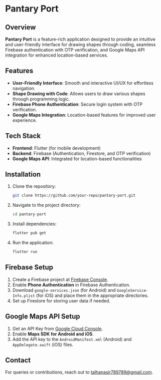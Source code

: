 # Pantary Port

## Overview
**Pantary Port** is a feature-rich application designed to provide an intuitive and user-friendly interface for drawing shapes through coding, seamless Firebase authentication with OTP verification, and Google Maps API integration for enhanced location-based services.

## Features
- **User-Friendly Interface**: Smooth and interactive UI/UX for effortless navigation.
- **Shape Drawing with Code**: Allows users to draw various shapes through programming logic.
- **Firebase Phone Authentication**: Secure login system with OTP verification.
- **Google Maps Integration**: Location-based features for improved user experience.

## Tech Stack
- **Frontend**: Flutter (for mobile development)
- **Backend**: Firebase (Authentication, Firestore, and OTP verification)
- **Google Maps API**: Integrated for location-based functionalities

## Installation
1. Clone the repository:
   ```bash
   git clone https://github.com/your-repo/pantary-port.git
   ```
2. Navigate to the project directory:
   ```bash
   cd pantary-port
   ```
3. Install dependencies:
   ```bash
   flutter pub get
   ```
4. Run the application:
   ```bash
   flutter run
   ```

## Firebase Setup
1. Create a Firebase project at [Firebase Console](https://console.firebase.google.com/).
2. Enable **Phone Authentication** in Firebase Authentication.
3. Download `google-services.json` (for Android) and `GoogleService-Info.plist` (for iOS) and place them in the appropriate directories.
4. Set up Firestore for storing user data if needed.

## Google Maps API Setup
1. Get an API Key from [Google Cloud Console](https://console.cloud.google.com/).
2. Enable **Maps SDK for Android and iOS**.
3. Add the API key to the `AndroidManifest.xml` (Android) and `AppDelegate.swift` (iOS) files.

## Contact
For queries or contributions, reach out to talhanasir789789@gmail.com.

